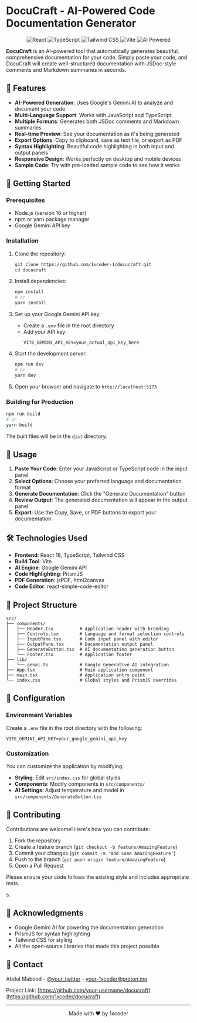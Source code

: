 # DocuCraft - AI-Powered Code Documentation Generator

<p align="center">
  <img src="https://img.shields.io/badge/React-18.2.0-61DAFB?style=for-the-badge&logo=react&logoColor=white" alt="React">
  <img src="https://img.shields.io/badge/TypeScript-5.5.0-3178C6?style=for-the-badge&logo=typescript&logoColor=white" alt="TypeScript">
  <img src="https://img.shields.io/badge/Tailwind_CSS-4.0.0-38B2AC?style=for-the-badge&logo=tailwind-css&logoColor=white" alt="Tailwind CSS">
  <img src="https://img.shields.io/badge/Vite-5.2.0-646CFF?style=for-the-badge&logo=vite&logoColor=white" alt="Vite">
  <img src="https://img.shields.io/badge/AI-Powered-8E44AD?style=for-the-badge&logo=google&logoColor=white" alt="AI Powered">
</p>



**DocuCraft** is an AI-powered tool that automatically generates beautiful, comprehensive documentation for your code. Simply paste your code, and DocuCraft will create well-structured documentation with JSDoc-style comments and Markdown summaries in seconds.

## 🌟 Features

- **AI-Powered Generation**: Uses Google's Gemini AI to analyze and document your code
- **Multi-Language Support**: Works with JavaScript and TypeScript
- **Multiple Formats**: Generates both JSDoc comments and Markdown summaries
- **Real-time Preview**: See your documentation as it's being generated
- **Export Options**: Copy to clipboard, save as text file, or export as PDF
- **Syntax Highlighting**: Beautiful code highlighting in both input and output panels
- **Responsive Design**: Works perfectly on desktop and mobile devices
- **Sample Code**: Try with pre-loaded sample code to see how it works

## 🚀 Getting Started

### Prerequisites

- Node.js (version 16 or higher)
- npm or yarn package manager
- Google Gemini API key

### Installation

1. Clone the repository:
   ```bash
   git clone https://github.com/1xcoder-1/docucraft.git
   cd docucraft
   ```

2. Install dependencies:
   ```bash
   npm install
   # or
   yarn install
   ```

3. Set up your Google Gemini API key:
   - Create a `.env` file in the root directory
   - Add your API key:
     ```
     VITE_GEMINI_API_KEY=your_actual_api_key_here
     ```

4. Start the development server:
   ```bash
   npm run dev
   # or
   yarn dev
   ```

5. Open your browser and navigate to `http://localhost:5173`

### Building for Production

```bash
npm run build
# or
yarn build
```

The built files will be in the `dist` directory.

## 🎯 Usage

1. **Paste Your Code**: Enter your JavaScript or TypeScript code in the input panel
2. **Select Options**: Choose your preferred language and documentation format
3. **Generate Documentation**: Click the "Generate Documentation" button
4. **Review Output**: The generated documentation will appear in the output panel
5. **Export**: Use the Copy, Save, or PDF buttons to export your documentation

## 🛠️ Technologies Used

- **Frontend**: React 18, TypeScript, Tailwind CSS
- **Build Tool**: Vite
- **AI Engine**: Google Gemini API
- **Code Highlighting**: PrismJS
- **PDF Generation**: jsPDF, html2canvas
- **Code Editor**: react-simple-code-editor

## 📁 Project Structure

```
src/
├── components/
│   ├── Header.tsx          # Application header with branding
│   ├── Controls.tsx        # Language and format selection controls
│   ├── InputPane.tsx       # Code input panel with editor
│   ├── OutputPane.tsx      # Documentation output panel
│   ├── GenerateButton.tsx  # AI documentation generation button
│   └── Footer.tsx          # Application footer
├── lib/
│   └── genai.ts            # Google Generative AI integration
├── App.tsx                 # Main application component
├── main.tsx                # Application entry point
└── index.css               # Global styles and PrismJS overrides
```

## 🔧 Configuration

### Environment Variables

Create a `.env` file in the root directory with the following:

```env
VITE_GEMINI_API_KEY=your_google_gemini_api_key
```

### Customization

You can customize the application by modifying:

- **Styling**: Edit `src/index.css` for global styles
- **Components**: Modify components in `src/components/`
- **AI Settings**: Adjust temperature and model in `src/components/GenerateButton.tsx`

## 🤝 Contributing

Contributions are welcome! Here's how you can contribute:

1. Fork the repository
2. Create a feature branch (`git checkout -b feature/AmazingFeature`)
3. Commit your changes (`git commit -m 'Add some AmazingFeature'`)
4. Push to the branch (`git push origin feature/AmazingFeature`)
5. Open a Pull Request

Please ensure your code follows the existing style and includes appropriate tests.

s.

## 🙏 Acknowledgments

- Google Gemini AI for powering the documentation generation
- PrismJS for syntax highlighting
- Tailwind CSS for styling
- All the open-source libraries that made this project possible

## 📧 Contact

Abdul Mabood - [@your_twitter](https://twitter.com/11xcoder) - your-1xcoder@proton.me

Project Link: [https://github.com/your-username/docucraft](https://github.com/1xcoder/docucraft)

---

<p align="center">
  Made with ❤️ by 1xcoder
</p>
